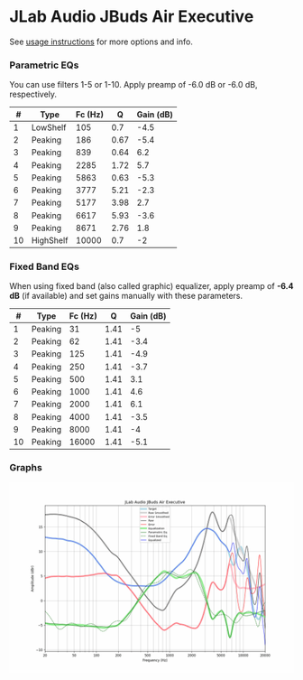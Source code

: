 # JLab Audio JBuds Air Executive
See [usage instructions](https://github.com/jaakkopasanen/AutoEq#usage) for more options and info.

### Parametric EQs
You can use filters 1-5 or 1-10. Apply preamp of -6.0 dB or -6.0 dB, respectively.

|   # | Type      |   Fc (Hz) |    Q |   Gain (dB) |
|-----|-----------|-----------|------|-------------|
|   1 | LowShelf  |       105 | 0.7  |        -4.5 |
|   2 | Peaking   |       186 | 0.67 |        -5.4 |
|   3 | Peaking   |       839 | 0.64 |         6.2 |
|   4 | Peaking   |      2285 | 1.72 |         5.7 |
|   5 | Peaking   |      5863 | 0.63 |        -5.3 |
|   6 | Peaking   |      3777 | 5.21 |        -2.3 |
|   7 | Peaking   |      5177 | 3.98 |         2.7 |
|   8 | Peaking   |      6617 | 5.93 |        -3.6 |
|   9 | Peaking   |      8671 | 2.76 |         1.8 |
|  10 | HighShelf |     10000 | 0.7  |        -2   |

### Fixed Band EQs
When using fixed band (also called graphic) equalizer, apply preamp of **-6.4 dB** (if available) and set gains manually with these parameters.

|   # | Type    |   Fc (Hz) |    Q |   Gain (dB) |
|-----|---------|-----------|------|-------------|
|   1 | Peaking |        31 | 1.41 |        -5   |
|   2 | Peaking |        62 | 1.41 |        -3.4 |
|   3 | Peaking |       125 | 1.41 |        -4.9 |
|   4 | Peaking |       250 | 1.41 |        -3.7 |
|   5 | Peaking |       500 | 1.41 |         3.1 |
|   6 | Peaking |      1000 | 1.41 |         4.6 |
|   7 | Peaking |      2000 | 1.41 |         6.1 |
|   8 | Peaking |      4000 | 1.41 |        -3.5 |
|   9 | Peaking |      8000 | 1.41 |        -4   |
|  10 | Peaking |     16000 | 1.41 |        -5.1 |

### Graphs
![](./JLab%20Audio%20JBuds%20Air%20Executive.png)
